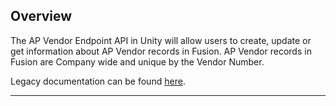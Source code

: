 ## Overview

The AP Vendor Endpoint API in Unity will allow users to create, update or get information about AP Vendor records in Fusion.   AP Vendor records in Fusion are Company wide and unique by the Vendor Number.

Legacy documentation can be found <a href="https://unity.karmak.io/APVendors.html">here</a>.

---